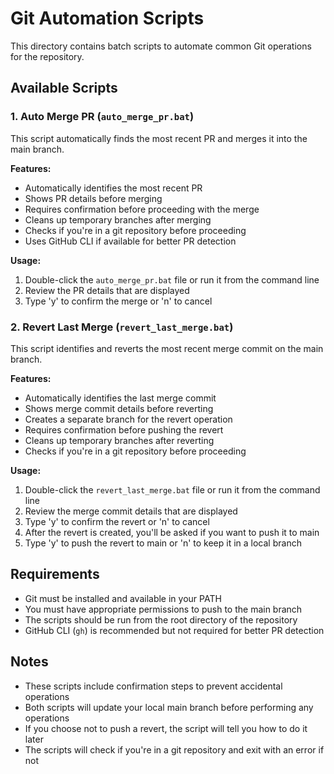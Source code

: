 # Git Automation Scripts

This directory contains batch scripts to automate common Git operations for the repository.

## Available Scripts

### 1. Auto Merge PR (`auto_merge_pr.bat`)

This script automatically finds the most recent PR and merges it into the main branch.

**Features:**
- Automatically identifies the most recent PR
- Shows PR details before merging
- Requires confirmation before proceeding with the merge
- Cleans up temporary branches after merging
- Checks if you're in a git repository before proceeding
- Uses GitHub CLI if available for better PR detection

**Usage:**
1. Double-click the `auto_merge_pr.bat` file or run it from the command line
2. Review the PR details that are displayed
3. Type 'y' to confirm the merge or 'n' to cancel

### 2. Revert Last Merge (`revert_last_merge.bat`)

This script identifies and reverts the most recent merge commit on the main branch.

**Features:**
- Automatically identifies the last merge commit
- Shows merge commit details before reverting
- Creates a separate branch for the revert operation
- Requires confirmation before pushing the revert
- Cleans up temporary branches after reverting
- Checks if you're in a git repository before proceeding

**Usage:**
1. Double-click the `revert_last_merge.bat` file or run it from the command line
2. Review the merge commit details that are displayed
3. Type 'y' to confirm the revert or 'n' to cancel
4. After the revert is created, you'll be asked if you want to push it to main
5. Type 'y' to push the revert to main or 'n' to keep it in a local branch

## Requirements

- Git must be installed and available in your PATH
- You must have appropriate permissions to push to the main branch
- The scripts should be run from the root directory of the repository
- GitHub CLI (`gh`) is recommended but not required for better PR detection

## Notes

- These scripts include confirmation steps to prevent accidental operations
- Both scripts will update your local main branch before performing any operations
- If you choose not to push a revert, the script will tell you how to do it later
- The scripts will check if you're in a git repository and exit with an error if not